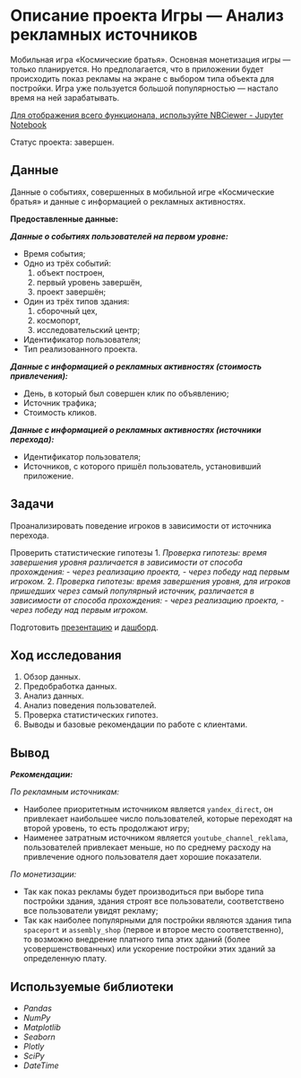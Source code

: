 # Описание проекта Игры — Анализ рекламных источников
Мобильная игра «Космические братья». Основная монетизация игры — только планируется. Но предполагается, что в приложении будет происходить показ рекламы на экране с выбором типа объекта для постройки. Игра уже пользуется большой популярностью — настало время на ней зарабатывать.

[Для отображения всего функционала, используйте NBCiewer - Jupyter Notebook](https://nbviewer.org/github/FAnastasiiaD/portfolio/blob/main/games-analysis_of_advertising_sources/games-analysis_of_advertising_sources_project.ipynb)

Статус проекта: завершен.

## Данные

Данные о событиях, совершенных в мобильной игре «Космические братья» и данные с информацией о рекламных активностях.

**Предоставленные данные:**

***Данные о событиях пользователей на первом уровне:***
- Время события;
- Одно из трёх событий:
    1. объект построен,
    2. первый уровень завершён,
    3. проект завершён;
- Один из трёх типов здания:
    1. сборочный цех,
    2. космопорт,
    3. исследовательский центр;
- Идентификатор пользователя;
- Тип реализованного проекта.

***Данные с информацией о рекламных активностях (стоимость привлечения):***
- День, в который был совершен клик по объявлению;
- Источник трафика;
- Стоимость кликов.

***Данные с информацией о рекламных активностях (источники перехода):***
- Идентификатор пользователя;
- Источников, с которого пришёл пользователь, установивший приложение.

## Задачи

Проанализировать поведение игроков в зависимости от источника перехода.

Проверить статистические гипотезы
    1. *Проверка гипотезы: время завершения уровня различается в зависимости от способа прохождения:*
        - *через реализацию проекта,*
        - *через победу над первым игроком.*
    2. *Проверка гипотезы: время завершения уровня, для игроков пришедших через самый популярный источник, различается в зависимости от способа прохождения:*
        - *через реализацию проекта,*
        - *через победу над первым игроком.*
        
Подготовить [презентацию](https://drive.google.com/file/d/1dfNnEV-7VCcxl1X_oOkJmJZLrfTY29yb/view?pli=1) и [дашборд](https://public.tableau.com/app/profile/anastasiia7648/viz/Dash_game/Dashboard1?publish=yes).

## Ход исследования

 1. Обзор данных.
 2. Предобработка данных.
 3. Анализ данных.
 4. Анализ поведения пользователей.
 5. Проверка статистических гипотез.
 6. Выводы и базовые рекомендации по работе с клиентами.
 
## Вывод

***Рекомендации:***

*По рекламным источникам:*
- Наиболее приоритетным источником является `yandex_direct`, он привлекает наибольшее число пользователей, которые переходят на второй уровень, то есть продолжают игру;
- Наименее затратным источником является `youtube_channel_reklama`, пользователей привлекает меньше, но по среднему расходу на привлечение одного пользователя дает хорошие показатели.

*По монетизации:*
- Так как показ рекламы будет производиться при выборе типа постройки здания, здания строят все пользователи, соответствено все пользователи увидят рекламу;
- Так как наиболее популярными для постройки являются здания типа `spaceport` и `assembly_shop` (первое и второе место соответственно), то возможно внедрение платного типа этих зданий (более усовершенствованных) или ускорение постройки этих зданий за определенную плату.

## Используемые библиотеки
- *Pandas*
- *NumPy*
- *Matplotlib*
- *Seaborn*
- *Plotly*
- *SciPy*
- *DateTime*
